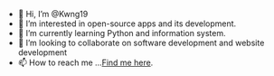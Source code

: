 - 👋 Hi, I’m @Kwng19
- 👀 I’m interested in open-source apps and its development.   
- 🌱 I’m currently learning Python and information system.  
- 💞️ I’m looking to collaborate on software development and website development 
- 📫 How to reach me ...[Find me here](https://kwng19.github.io/). 

<!---
Kwng19/Kwng19 is a ✨ special ✨ repository because its `README.md` (this file) appears on your GitHub profile.
You can click the Preview link to take a look at your changes.
--->
